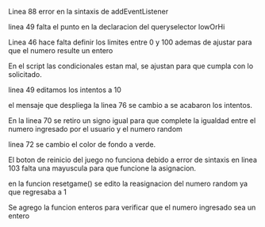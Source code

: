Linea 88 error en la sintaxis de addEventListener

linea 49 falta el punto en la declaracion del queryselector lowOrHi

Linea 46 hace falta definir los limites entre 0 y 100 ademas de ajustar para que el numero resulte un entero

En el script las condicionales estan mal, se ajustan para que cumpla con lo solicitado.

linea 49 editamos los intentos a 10 

el mensaje que despliega la linea 76 se cambio a se acabaron los intentos. 

En la linea 70 se retiro un signo igual para que complete la igualdad entre el numero ingresado por el usuario y el numero random 

linea 72 se cambio el color de fondo a verde. 

El boton de reinicio del juego no funciona debido a error de sintaxis en linea 103 falta una mayuscula para que funcione la asignacion. 

en la funcion resetgame() se edito la reasignacion del numero random ya que regresaba a 1

Se agrego la funcion enteros para verificar que el numero ingresado sea un entero

